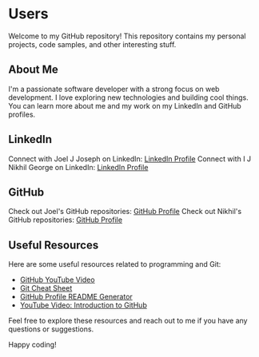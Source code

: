 # Users

Welcome to my GitHub repository! This repository contains my personal projects, code samples, and other interesting stuff.

## About Me

I'm a passionate software developer with a strong focus on web development. I love exploring new technologies and building cool things. You can learn more about me and my work on my LinkedIn and GitHub profiles.

## LinkedIn

Connect with Joel J Joseph on LinkedIn: [LinkedIn Profile](https://www.linkedin.com/in/joel-john-joseph-2b77a41a4)
Connect with I J Nikhil George on LinkedIn: [LinkedIn Profile](https://www.linkedin.com/in/i-j-nikhil-george-850424240)

## GitHub

Check out Joel's GitHub repositories: [GitHub Profile](https://github.com/JoelJoseph)
Check out Nikhil's GitHub repositories: [GitHub Profile](https://github.com/nikibeep)

## Useful Resources

Here are some useful resources related to programming and Git:

- [GitHub YouTube Video](https://www.youtube.com/watch?v=pBy1zgt0XPc&t=63s&ab_channel=GitHub)
- [Git Cheat Sheet](https://www.freecodecamp.org/news/git-cheat-sheet/)
- [GitHub Profile README Generator](https://rahuldkjain.github.io/gh-profile-readme-generator/)
- [YouTube Video: Introduction to GitHub](https://www.youtube.com/watch?v=8JJ101D3knE&pp=ygUYZ2l0aHViIG9uZSBob3VyIHR1dG9yaWFs)

Feel free to explore these resources and reach out to me if you have any questions or suggestions.

Happy coding!

